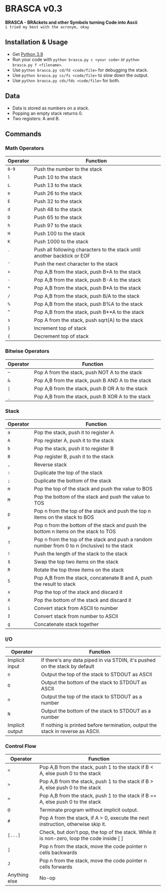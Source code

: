 # BRASCA v0.3

**BRASCA - BRAckets and other Symbols turning Code into Ascii**  
`i tried my best with the acronym, okay`

## Installation & Usage

* Get [Python 3.9](http://www.python.org)
* Run your code with `python brasca.py c <your code>` or `python brasca.py f <filename>`.
* Use `python brasca.py cd/fd <code/file>` for debugging the stack.
* Use `python brasca.py cs/fs <code/file>` to slow down the output.
* Use `python brasca.py cds/fds <code/file>` for both.

## Data

* Data is stored as numbers on a stack.
* Popping an empty stack returns 0.
* Two registers: A and B.

## Commands

### Math Operators

|Operator|Function|
|-------|-------|
|`0-9`|Push the number to the stack|
|`l`|Push 10 to the stack|
|`L`|Push 13 to the stack|
|`e`|Push 26 to the stack|
|`E`|Push 32 to the stack|
|`d`|Push 48 to the stack|
|`D`|Push 65 to the stack|
|`h`|Push 97 to the stack|
|`H`|Push 100 to the stack|
|`K`|Push 1000 to the stack|
|`` ` ``|Push all following characters to the stack until another backtick or EOF|
|`'`|Push the next character to the stack|
|`+`|Pop A,B from the stack, push B+A to the stack|
|`-`|Pop A,B from the stack, push B-A to the stack|
|`*`|Pop A,B from the stack, push B\*A to the stack|
|`/`|Pop A,B from the stack, push B\/A to the stack|
|`%`|Pop A,B from the stack, push B%A to the stack|
|`^`|Pop A,B from the stack, push B\*\*A to the stack|
|`s`|Pop A from the stack, push sqrt(A) to the stack|
|`}`|Increment top of stack|
|`{`|Decrement top of stack|

### Bitwise Operators

|Operator|Function|
|-------|-------|
|`~`|Pop A from the stack, push NOT A to the stack|
|`&`|Pop A,B from the stack, push B AND A to the stack|
|`\|`|Pop A,B from the stack, push B OR A to the stack|
|`_`|Pop A,B from the stack, push B XOR A to the stack|

### Stack

|Operator|Function|
|-------|-------|
|`a`|Pop the stack, push it to register A|
|`A`|Pop register A, push it to the stack|
|`b`|Pop the stack, push it to register B|
|`B`|Pop register B, push it to the stack|
|`,`|Reverse stack|
|`:`|Duplicate the top of the stack|
|`;`|Duplicate the bottom of the stack|
|`m`|Pop the top of the stack and push the value to BOS|
|`M`|Pop the bottom of the stack and push the value to TOS|
|`p`|Pop n from the top of the stack and push the top n items on the stack to BOS|
|`P`|Pop n from the bottom of the stack and push the bottom n items on the stack to TOS|
|`?`|Pop n from the top of the stack and push a random number from 0 to n (inclusive) to the stack|
|`!`|Push the length of the stack to the stack|
|`$`|Swap the top two items on the stack|
|`R`|Rotate the top three items on the stack|
|`S`|Pop A,B from the stack, concatenate B and A, push the result to stack|
|`x`|Pop the top of the stack and discard it|
|`X`|Pop the bottom of the stack and discard it|
|`i`|Convert stack from ASCII to number|
|`I`|Convert stack from number to ASCII|
|`g`|Concatenate stack together|

### I/O

|Operator|Function|
|-------|-------|
|Implicit input|If there's any data piped in via STDIN, it's pushed on the stack by default|
|`o`|Output the top of the stack to STDOUT as ASCII|
|`O`|Output the bottom of the stack to STDOUT as ASCII|
|`n`|Output the top of the stack to STDOUT as a number|
|`N`|Output the bottom of the stack to STDOUT as a number|
|Implicit output|If nothing is printed before termination, output the stack in reverse as ASCII.|

### Control Flow

|Operator|Function|
|-------|-------|
|`<`|Pop A,B from the stack, push 1 to the stack if B < A, else push 0 to the stack|
|`>`|Pop A,B from the stack, push 1 to the stack if B > A, else push 0 to the stack|
|`=`|Pop A,B from the stack, push 1 to the stack if B == A, else push 0 to the stack|
|`@`|Terminate program without implicit output.|
|`#`|Pop A from the stack, if A > 0, execute the next instruction, otherwise skip it.|
|`[...]`    |Check, but don't pop, the top of the stack. While it is non-zero, loop the code inside \[ \]|
|`j`|Pop n from the stack, move the code pointer n cells backwards|
|`J`|Pop n from the stack, move the code pointer n cells forwards|
|Anything else|No-op|
